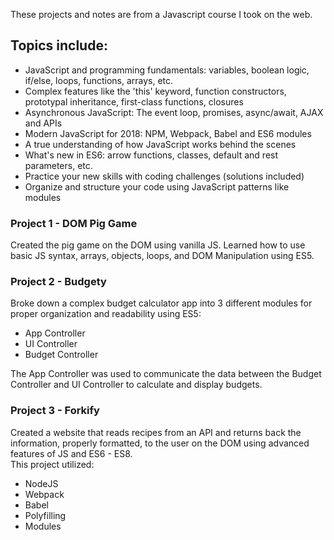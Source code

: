 These projects and notes are from a Javascript course I took on the web.  
## Topics include:
- JavaScript and programming fundamentals: variables, boolean logic, if/else, loops, functions, arrays, etc.
- Complex features like the 'this' keyword, function constructors, prototypal inheritance, first-class functions, closures
- Asynchronous JavaScript: The event loop, promises, async/await, AJAX and APIs
- Modern JavaScript for 2018: NPM, Webpack, Babel and ES6 modules
- A true understanding of how JavaScript works behind the scenes
- What's new in ES6: arrow functions, classes, default and rest parameters, etc.
- Practice your new skills with coding challenges (solutions included)
- Organize and structure your code using JavaScript patterns like modules  
  
### Project 1 - DOM Pig Game  
Created the pig game on the DOM using vanilla JS. Learned how to use basic JS syntax, arrays, objects, loops, and DOM Manipulation using ES5.  
  

### Project 2 - Budgety  
Broke down a complex budget calculator app into 3 different modules for proper organization and readability using ES5:
- App Controller
- UI Controller
- Budget Controller  
  
The App Controller was used to communicate the data between the Budget Controller and UI Controller to calculate and display budgets.  
  
### Project 3 - Forkify  
Created a website that reads recipes from an API and returns back the information, properly formatted, to the user on the DOM using advanced features of JS and ES6 - ES8.  
This project utilized:  
- NodeJS
- Webpack
- Babel
- Polyfilling
- Modules
